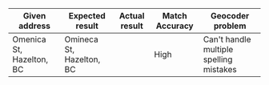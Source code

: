 |Given address|Expected result|Actual result|Match Accuracy|Geocoder problem
|----|----|----|----|----|
Omenica St, Hazelton, BC|Omineca St, Hazelton, BC|  |High|Can't handle multiple spelling mistakes
